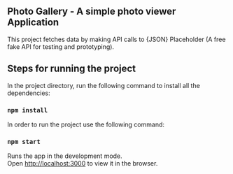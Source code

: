 ## Photo Gallery - A simple photo viewer Application

This project fetches data by making API calls to {JSON} Placeholder (A free fake API for testing and prototyping).  

## Steps for running the project

In the project directory, run the following command to install all the dependencies:

### `npm install`

In order to run the project use the following command:

### `npm start`

Runs the app in the development mode.<br />
Open [http://localhost:3000](http://localhost:3000) to view it in the browser.
